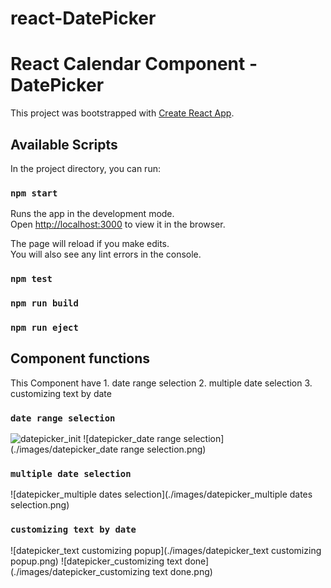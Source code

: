 
# react-DatePicker
React Calendar Component - DatePicker
=======
This project was bootstrapped with [Create React App](https://github.com/facebook/create-react-app).

## Available Scripts

In the project directory, you can run:

### `npm start`

Runs the app in the development mode.<br>
Open [http://localhost:3000](http://localhost:3000) to view it in the browser.

The page will reload if you make edits.<br>
You will also see any lint errors in the console.

### `npm test`
### `npm run build`
### `npm run eject`


## Component functions

This Component have 1. date range selection 2. multiple date selection 3. customizing text by date

### `date range selection`
![datepicker_init](./images/datepicker_init.png)
![datepicker_date range selection](./images/datepicker_date range selection.png)

### `multiple date selection`
![datepicker_multiple dates selection](./images/datepicker_multiple dates selection.png)

### `customizing text by date`
![datepicker_text customizing popup](./images/datepicker_text customizing popup.png)
![datepicker_customizing text done](./images/datepicker_customizing text done.png)

